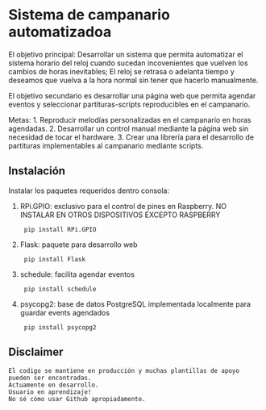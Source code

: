 # Sistema de campanario automatizadoa
El objetivo principal:
    Desarrollar un sistema que permita automatizar el sistema horario del reloj cuando sucedan incovenientes que vuelven los cambios de horas inevitables; El reloj se retrasa o adelanta tiempo y deseamos que vuelva a la hora normal sin tener que hacerlo manualmente.

El objetivo secundario es desarrollar una página web que permita agendar eventos y seleccionar partituras-scripts reproducibles en el campanario.

Metas:
    1. Reproducir melodías personalizadas en el campanario en horas agendadas.
    2. Desarrollar un control manual mediante la página web sin necesidad de tocar el hardware.
    3. Crear una librería para el desarrollo de partituras implementables al campanario mediante scripts.

## Instalación
Instalar los paquetes requeridos dentro consola:

1. RPi.GPIO: exclusivo para el control de pines en Raspberry. NO INSTALAR EN OTROS DISPOSITIVOS EXCEPTO RASPBERRY
        
        pip install RPi.GPIO

2. Flask: paquete para desarrollo web
        
        pip install Flask

3. schedule: facilita agendar eventos
        
        pip install schedule 
    
4. psycopg2: base de datos PostgreSQL implementada localmente para guardar events agendados
        
        pip install psycopg2


## Disclaimer

    El codigo se mantiene en producción y muchas plantillas de apoyo pueden ser encontradas.
    Actuamente en desarrollo.
    Usuario en aprendizaje!
    No sé cómo usar Github apropiadamente.